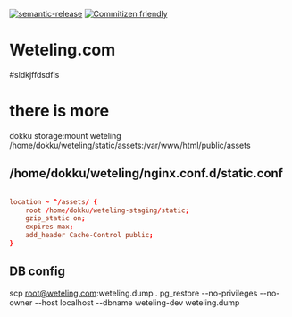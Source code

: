 [![semantic-release](https://img.shields.io/badge/%20%20%F0%9F%93%A6%F0%9F%9A%80-semantic--release-e10079.svg)](https://github.com/semantic-release/semantic-release)
[![Commitizen friendly](https://img.shields.io/badge/commitizen-friendly-brightgreen.svg)](http://commitizen.github.io/cz-cli/)

# Weteling.com

#sldkjffdsdfls

# there is more

dokku storage:mount weteling /home/dokku/weteling/static/assets:/var/www/html/public/assets

## /home/dokku/weteling/nginx.conf.d/static.conf

```conf

location ~ ^/assets/ {
    root /home/dokku/weteling-staging/static;
    gzip_static on;
    expires max;
    add_header Cache-Control public;
}
```


## DB config

scp root@weteling.com:weteling.dump .
pg_restore --no-privileges --no-owner --host localhost --dbname weteling-dev weteling.dump